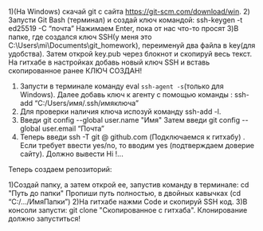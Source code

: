 1)(На Windows) скачай git с сайта https://git-scm.com/download/win.
2) Запусти Git Bash (терминал) и создай ключ командой: ssh-keygen -t ed25519 -C “почта”
Нажимаем Enter, пока от нас что-то просят
3)В папке, где создался ключ SSH(у меня это C:\Users\mi\Documents\git_homework), переименуй два файла в key(для удобства).
Затем открой key.pub через блокнот и скопируй весь текст. На гитхабе в настройках добавь новый ключ SSH и вставь скопированное ранее
КЛЮЧ СОЗДАН!

1) Запусти в терминале команду eval `ssh-agent -s`(только для Windows). Далее добавь ключ к агенту с помощью команды : ssh-add “C:/Users/имя/.ssh/имяключа”
2) Для проверки наличия ключа испозуй команду ssh-add -l.
3) Введи git config --global user.name "Имя"
Затем введи git config --global user.email “Почта”
4) Теперь введи ssh -T git @ github.com (Подключаемся к гитхабу) . Если требует ввести
yes/no, то вводим yes (подтверждаем доверие сайту). Должно вывести Hi !...

Теперь создаем репозиторий:

1)Создай папку, а затем открой ее, запустив команду в терминале: cd "Путь до папки" 
Пропиши путь полностью, в двойных кавычках (cd “C:/…/ИмяПапки”)
2)На гитхабе нажми Code и скопируй SSH код.
3)В консоли запусти: git clone "Cкопированное с гитхаба".
Клонирование должно запуститься!
